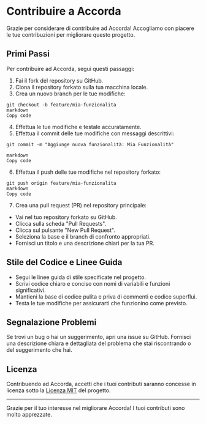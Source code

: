 ﻿# Contribuire a Accorda

Grazie per considerare di contribuire ad Accorda! Accogliamo con piacere le tue contribuzioni per migliorare questo progetto.

## Primi Passi

Per contribuire ad Accorda, segui questi passaggi:

1. Fai il fork del repository su GitHub.
2. Clona il repository forkato sulla tua macchina locale.
3. Crea un nuovo branch per le tue modifiche:
```
git checkout -b feature/mia-funzionalita
markdown
Copy code
```

4. Effettua le tue modifiche e testale accuratamente.
5. Effettua il commit delle tue modifiche con messaggi descrittivi:
```
git commit -m "Aggiunge nuova funzionalità: Mia Funzionalità"

markdown
Copy code
```
6. Effettua il push delle tue modifiche nel repository forkato:
```
git push origin feature/mia-funzionalita
markdown
Copy code
```

7. Crea una pull request (PR) nel repository principale:
- Vai nel tuo repository forkato su GitHub.
- Clicca sulla scheda "Pull Requests".
- Clicca sul pulsante "New Pull Request".
- Seleziona la base e il branch di confronto appropriati.
- Fornisci un titolo e una descrizione chiari per la tua PR.

## Stile del Codice e Linee Guida

- Segui le linee guida di stile specificate nel progetto.
- Scrivi codice chiaro e conciso con nomi di variabili e funzioni significativi.
- Mantieni la base di codice pulita e priva di commenti e codice superflui.
- Testa le tue modifiche per assicurarti che funzionino come previsto.

## Segnalazione Problemi

Se trovi un bug o hai un suggerimento, apri una issue su GitHub. Fornisci una descrizione chiara e dettagliata del problema che stai riscontrando o del suggerimento che hai.

## Licenza

Contribuendo ad Accorda, accetti che i tuoi contributi saranno concesse in licenza sotto la [Licenza MIT](https://github.com/gpicchiarelli/accorda/blob/main/LICENSE) del progetto.

---

Grazie per il tuo interesse nel migliorare Accorda! I tuoi contributi sono molto apprezzate.
